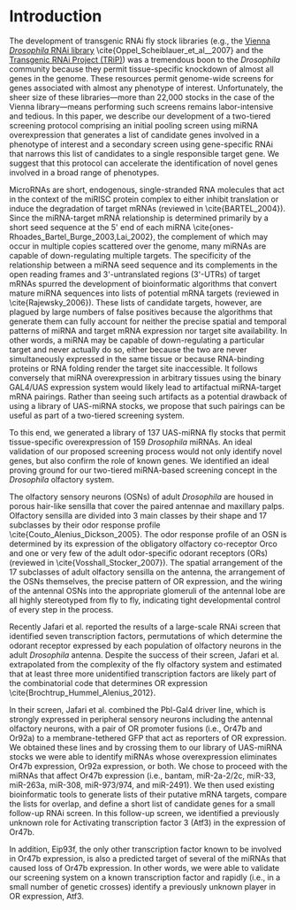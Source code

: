 # Introduction

The development of transgenic RNAi fly stock libraries (e.g., the [Vienna *Drosophila* RNAi library](http://stockcenter.vdrc.at/control/rnailibrary) \cite{Oppel_Scheiblauer_et_al__2007} and the [Transgenic RNAi Project (TRiP)](http://www.flyrnai.org/TRiP-HOME.html)) was a tremendous boon to the *Drosophila* community because they permit tissue-specific knockdown of almost all genes in the genome. These resources permit genome-wide screens for genes associated with almost any phenotype of interest. Unfortunately, the sheer size of these libraries—more than 22,000 stocks in the case of the Vienna library—means performing such screens remains labor-intensive and tedious. In this paper, we describe our development of a two-tiered screening protocol comprising an initial pooling screen using miRNA overexpression that generates a list of candidate genes involved in a phenotype of interest and a secondary screen using gene-specific RNAi that narrows this list of candidates to a single responsible target gene. We suggest that this protocol can accelerate the identification of novel genes involved in a broad range of phenotypes.

MicroRNAs are short, endogenous, single-stranded RNA molecules that act in the context of the miRISC protein complex to either inhibit translation or induce the degradation of target mRNAs (reviewed in \cite{BARTEL_2004}). Since the miRNA-target mRNA relationship is determined primarily by a short seed sequence at the 5' end of each miRNA \cite{ones-Rhoades_Bartel_Burge_2003,Lai_2002}, the complement of which may occur in multiple copies scattered over the genome, many miRNAs are capable of down-regulating multiple targets. The specificity of the relationship between a miRNA seed sequence and its complements in the open reading frames and 3'-untranslated regions (3'-UTRs) of target mRNAs spurred the development of bioinformatic algorithms that convert mature miRNA sequences into lists of potential mRNA targets (reviewed in \cite{Rajewsky_2006}). These lists of candidate targets, however, are plagued by large numbers of false positives because the algorithms that generate them can fully account for neither the precise spatial and temporal patterns of miRNA and target mRNA expression nor target site availability. In other words, a miRNA may be capable of down-regulating a particular target and never actually do so, either because the two are never simultaneously expressed in the same tissue or because RNA-binding proteins or RNA folding render the target site inaccessible. It follows conversely that miRNA overexpression in arbitrary tissues using the binary GAL4/UAS expression system would likely lead to artifactual miRNA-target mRNA pairings. Rather than seeing such artifacts as a potential drawback of using a library of UAS-miRNA stocks, we propose that such pairings can be useful as part of a two-tiered screening system.

To this end, we generated a library of 137 UAS-miRNA fly stocks that permit tissue-specific overexpression of 159 *Drosophila* miRNAs. An ideal validation of our proposed screening process would not only identify novel genes, but also confirm the role of known genes. We identified an ideal proving ground for our two-tiered miRNA-based screening concept in the *Drosophila* olfactory system.

The olfactory sensory neurons (OSNs) of adult *Drosophila* are housed in porous hair-like sensilla that cover the paired antennae and maxillary palps. Olfactory sensilla are divided into 3 main classes by their shape and 17 subclasses by their odor response profile \cite{Couto_Alenius_Dickson_2005}. The odor response profile of an OSN is determined by its expression of the obligatory olfactory co-receptor Orco and one or very few of the adult odor-specific odorant receptors (ORs) (reviewed in \cite{Vosshall_Stocker_2007}). The spatial arrangement of the 17 subclasses of adult olfactory sensilla on the antenna, the arrangement of the OSNs themselves, the precise pattern of OR expression, and the wiring of the antennal OSNs into the appropriate glomeruli of the antennal lobe are all highly stereotyped from fly to fly, indicating tight developmental control of every step in the process.

Recently Jafari et al. reported the results of a large-scale RNAi screen that identified seven transcription factors, permutations of which determine the odorant receptor expressed by each population of olfactory neurons in the adult *Drosophila* antenna. Despite the success of their screen, Jafari et al. extrapolated from the complexity of the fly olfactory system and estimated that at least three more unidentified transcription factors are likely part of the combinatorial code that determines OR expression \cite{Brochtrup_Hummel_Alenius_2012}.

In their screen, Jafari et al. combined the Pbl-Gal4 driver line, which is strongly expressed in peripheral sensory neurons including the antennal olfactory neurons, with a pair of OR promoter fusions (i.e., Or47b and Or92a) to a membrane-tethered GFP that act as reporters of OR expression. We obtained these lines and by crossing them to our library of UAS-miRNA stocks we were able to identify miRNAs whose overexpression eliminates Or47b expression, Or92a expression, or both. We chose to proceed with the miRNAs that affect Or47b expression (i.e., bantam, miR-2a-2/2c, miR-33, miR-263a, miR-308, miR-973/974, and miR-2491). We then used existing bioinformatic tools to generate lists of their putative mRNA targets, compare the lists for overlap, and define a short list of candidate genes for a small follow-up RNAi screen. In this follow-up screen, we identified a previously unknown role for Activating transcription factor 3 (Atf3) in the expression of Or47b.

In addition, Eip93f, the only other transcription factor known to be involved in Or47b expression, is also a predicted target of several of the miRNAs that caused loss of Or47b expression. In other words, we were able to validate our screening system on a known transcription factor and rapidly (i.e., in a small number of genetic crosses) identify a previously unknown player in OR expression, Atf3.